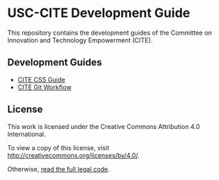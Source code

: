 # USC-CITE Development Guide

This repository contains the development guides of the Committee on Innovation and Technology Empowerment (CITE).

## Development Guides

- [CITE CSS Guide](cite-css-guide.md)
- [CITE Git Workflow](cite-git-workflow.md)

## License

This work is licensed under the Creative Commons Attribution 4.0 International.

To view a copy of this license, visit http://creativecommons.org/licenses/by/4.0/.

Otherwise, [read the full legal code](LICENSE).
